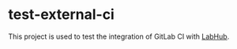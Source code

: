 # test-external-ci
This project is used to test the integration of GitLab CI with
[LabHub](https://github.com/brndnmtthws/labhub).
